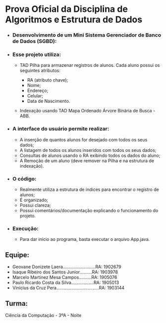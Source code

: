 # Prova Oficial da Disciplina de Algoritmos e Estrutura de Dados

* ### Desenvolvimento de um Mini Sistema Gerenciador de Banco de Dados (SGBD):

* ### Esse projeto utiliza:
  * TAD Pilha para armazenar registros de alunos. Cada aluno possui os seguintes atributos:
    * RA (atributo chave);
    * Nome;
    * Endereço;
    * Celular;
    * Data de Nascimento.

  * Indexação usando TAD Mapa Ordenado Árvore Binária de Busca - ABB.

* ### A interface do usuário permite realizar:
  * A inserção de quantos alunos for desejado com todos os seus dados;
  * A listagem de todos os alunos inseridos com todos os seus dados;
  * Consultas de alunos usando o RA exibindo todos os dados do aluno;
  * A Remoção de um aluno (deve remover na Pilha e na estrutura de indexação).

* ### O código:
  * Realmente utiliza a estrutura de índices para encontrar o registro de alunos;
  * É organizado;
  * Possui clareza;
  * Possui comentários/documentação explicando o funcionamento do projeto.

* ### Execução:
  * Para dar início ao programa, basta executar o arquivo App.java.
  
## Equipe:
* Geovane Donizete Laera..........................RA: 1902679
* Isaque Ribeiro dos Santos Junior..........RA: 1903978
* Marcelo Martinez Mesa Campos..........RA: 1905076
* Paulo Ricardo Costa da Silva..................RA: 1905013
* Vinícius da Cruz Pera..................................RA: 1903144

## Turma:
Ciência da Computação - 3ºA - Noite
